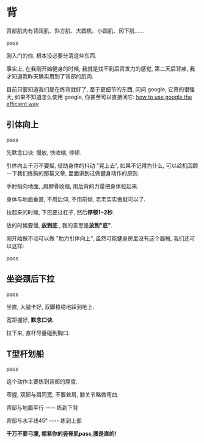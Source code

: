 # 背

背部肌肉有背阔肌、斜方肌、大圆机、小圆肌、冈下肌......

pass

刚入门的你, 根本没必要分清这些东西.

事实上, 在我刚开始健身的时候, 我就是找不到后背发力的感觉, 第二天后背疼, 我才知道我昨天确实用到了背部的肌肉. 

目前只要知道我们是在练背就好了, 至于更细节的东西, 问问 google, 它真的很强大, 如果不知道怎么使用 google, 你甚至可以直接问它: [how to use google the efficient way](https://www.lifehack.org/articles/technology/20-tips-use-google-search-efficiently.html)

## 引体向上

pass

先默念口诀: 慢放, 快收缩, 停顿.

引体向上千万不要摇, 借助身体的抖动 "晃上去", 如果不记得为什么, 可以趁机回顾一下我们练胸的那篇文章, 里面讲到过做健身动作的原则.

手肘指向地面, ,肩胛骨收缩, 用后背的力量把身体拉起来.

身体与地面垂直, 不用后仰, 不用前倾, 老老实实做就可以了.

拉起来的时候, 下巴要过杠子, 然后**停顿1~2秒**.

放的时候要慢, **放到底** , 我的意思是**放到"底"**.

刚开始做不动可以做 "助力引体向上", 虽然可能健身房里没有这个器械, 我们还可以这样:

pass

## 坐姿颈后下拉

pass

坐直, 大腿卡好, 双脚稳稳地踩到地上.

宽距握好, **默念口诀**.

拉下来, 直杆尽量碰到胸口.

## T型杆划船

pass

这个动作主要练到背部的厚度.

窄握, 双脚与肩同宽, 不要耸肩, 膝关节略微弯曲.

背部与地面平行 ---- 练到下背

背部与水平线45° ---- 练到上部

**千万不要弓腰, 绷紧你的竖脊肌pass,腰是直的!**